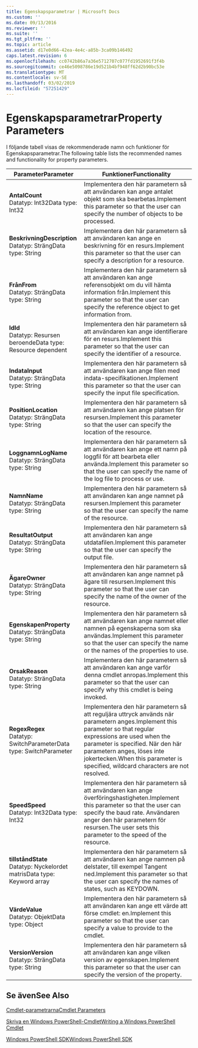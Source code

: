 ```yaml
---
title: Egenskapsparametrar | Microsoft Docs
ms.custom: ''
ms.date: 09/13/2016
ms.reviewer: ''
ms.suite: ''
ms.tgt_pltfrm: ''
ms.topic: article
ms.assetid: d17e0d66-42ea-4e4c-a85b-3ca09b146492
caps.latest.revision: 6
ms.openlocfilehash: cc0742b86a7a36e5712707c077fd1952691f3f4b
ms.sourcegitcommit: ce46e5098786e19d521b4bf948ff62d2b90bc53e
ms.translationtype: MT
ms.contentlocale: sv-SE
ms.lasthandoff: 03/02/2019
ms.locfileid: "57251429"
---
```

# <a name="property-parameters"></a><span data-ttu-id="68d08-102">Egenskapsparametrar</span><span class="sxs-lookup"><span data-stu-id="68d08-102">Property Parameters</span></span>

<span data-ttu-id="68d08-103">I följande tabell visas de rekommenderade namn och funktioner för Egenskapsparametrar.</span><span class="sxs-lookup"><span data-stu-id="68d08-103">The following table lists the recommended names and functionality for property parameters.</span></span>

|<span data-ttu-id="68d08-104">Parameter</span><span class="sxs-lookup"><span data-stu-id="68d08-104">Parameter</span></span>|<span data-ttu-id="68d08-105">Funktioner</span><span class="sxs-lookup"><span data-stu-id="68d08-105">Functionality</span></span>|
|---|---|
|<span data-ttu-id="68d08-106">**Antal**</span><span class="sxs-lookup"><span data-stu-id="68d08-106">**Count**</span></span><br><span data-ttu-id="68d08-107">Datatyp: Int32</span><span class="sxs-lookup"><span data-stu-id="68d08-107">Data type: Int32</span></span>|<span data-ttu-id="68d08-108">Implementera den här parametern så att användaren kan ange antalet objekt som ska bearbetas.</span><span class="sxs-lookup"><span data-stu-id="68d08-108">Implement this parameter so that the user can specify the number of objects to be processed.</span></span>|
|<span data-ttu-id="68d08-109">**Beskrivning**</span><span class="sxs-lookup"><span data-stu-id="68d08-109">**Description**</span></span><br><span data-ttu-id="68d08-110">Datatyp: Sträng</span><span class="sxs-lookup"><span data-stu-id="68d08-110">Data type: String</span></span>|<span data-ttu-id="68d08-111">Implementera den här parametern så att användaren kan ange en beskrivning för en resurs.</span><span class="sxs-lookup"><span data-stu-id="68d08-111">Implement this parameter so that the user can specify a description for a resource.</span></span>|
|<span data-ttu-id="68d08-112">**Från**</span><span class="sxs-lookup"><span data-stu-id="68d08-112">**From**</span></span><br><span data-ttu-id="68d08-113">Datatyp: Sträng</span><span class="sxs-lookup"><span data-stu-id="68d08-113">Data type: String</span></span>|<span data-ttu-id="68d08-114">Implementera den här parametern så att användaren kan ange referensobjekt om du vill hämta information från.</span><span class="sxs-lookup"><span data-stu-id="68d08-114">Implement this parameter so that the user can specify the reference object to get information from.</span></span>|
|<span data-ttu-id="68d08-115">**Id**</span><span class="sxs-lookup"><span data-stu-id="68d08-115">**Id**</span></span><br><span data-ttu-id="68d08-116">Datatyp: Resursen beroende</span><span class="sxs-lookup"><span data-stu-id="68d08-116">Data type: Resource dependent</span></span>|<span data-ttu-id="68d08-117">Implementera den här parametern så att användaren kan ange identifierare för en resurs.</span><span class="sxs-lookup"><span data-stu-id="68d08-117">Implement this parameter so that the user can specify the identifier of a resource.</span></span>|
|<span data-ttu-id="68d08-118">**Indata**</span><span class="sxs-lookup"><span data-stu-id="68d08-118">**Input**</span></span><br><span data-ttu-id="68d08-119">Datatyp: Sträng</span><span class="sxs-lookup"><span data-stu-id="68d08-119">Data type: String</span></span>|<span data-ttu-id="68d08-120">Implementera den här parametern så att användaren kan ange filen med indata-specifikationen.</span><span class="sxs-lookup"><span data-stu-id="68d08-120">Implement this parameter so that the user can specify the input file specification.</span></span>|
|<span data-ttu-id="68d08-121">**Position**</span><span class="sxs-lookup"><span data-stu-id="68d08-121">**Location**</span></span><br><span data-ttu-id="68d08-122">Datatyp: Sträng</span><span class="sxs-lookup"><span data-stu-id="68d08-122">Data type: String</span></span>|<span data-ttu-id="68d08-123">Implementera den här parametern så att användaren kan ange platsen för resursen.</span><span class="sxs-lookup"><span data-stu-id="68d08-123">Implement this parameter so that the user can specify the location of the resource.</span></span>|
|<span data-ttu-id="68d08-124">**Loggnamn**</span><span class="sxs-lookup"><span data-stu-id="68d08-124">**LogName**</span></span><br><span data-ttu-id="68d08-125">Datatyp: Sträng</span><span class="sxs-lookup"><span data-stu-id="68d08-125">Data type: String</span></span>|<span data-ttu-id="68d08-126">Implementera den här parametern så att användaren kan ange ett namn på loggfil för att bearbeta eller använda.</span><span class="sxs-lookup"><span data-stu-id="68d08-126">Implement this parameter so that the user can specify the name of the log file to process or use.</span></span>|
|<span data-ttu-id="68d08-127">**Namn**</span><span class="sxs-lookup"><span data-stu-id="68d08-127">**Name**</span></span><br><span data-ttu-id="68d08-128">Datatyp: Sträng</span><span class="sxs-lookup"><span data-stu-id="68d08-128">Data type: String</span></span>|<span data-ttu-id="68d08-129">Implementera den här parametern så att användaren kan ange namnet på resursen.</span><span class="sxs-lookup"><span data-stu-id="68d08-129">Implement this parameter so that the user can specify the name of the resource.</span></span>|
|<span data-ttu-id="68d08-130">**Resultat**</span><span class="sxs-lookup"><span data-stu-id="68d08-130">**Output**</span></span><br><span data-ttu-id="68d08-131">Datatyp: Sträng</span><span class="sxs-lookup"><span data-stu-id="68d08-131">Data type: String</span></span>|<span data-ttu-id="68d08-132">Implementera den här parametern så att användaren kan ange utdatafilen.</span><span class="sxs-lookup"><span data-stu-id="68d08-132">Implement this parameter so that the user can specify the output file.</span></span>|
|<span data-ttu-id="68d08-133">**Ägare**</span><span class="sxs-lookup"><span data-stu-id="68d08-133">**Owner**</span></span><br><span data-ttu-id="68d08-134">Datatyp: Sträng</span><span class="sxs-lookup"><span data-stu-id="68d08-134">Data type: String</span></span>|<span data-ttu-id="68d08-135">Implementera den här parametern så att användaren kan ange namnet på ägare till resursen.</span><span class="sxs-lookup"><span data-stu-id="68d08-135">Implement this parameter so that the user can specify the name of the owner of the resource.</span></span>|
|<span data-ttu-id="68d08-136">**Egenskapen**</span><span class="sxs-lookup"><span data-stu-id="68d08-136">**Property**</span></span><br><span data-ttu-id="68d08-137">Datatyp: Sträng</span><span class="sxs-lookup"><span data-stu-id="68d08-137">Data type: String</span></span>|<span data-ttu-id="68d08-138">Implementera den här parametern så att användaren kan ange namnet eller namnen på egenskaperna som ska användas.</span><span class="sxs-lookup"><span data-stu-id="68d08-138">Implement this parameter so that the user can specify the name or the names of the properties to use.</span></span>|
|<span data-ttu-id="68d08-139">**Orsak**</span><span class="sxs-lookup"><span data-stu-id="68d08-139">**Reason**</span></span><br><span data-ttu-id="68d08-140">Datatyp: Sträng</span><span class="sxs-lookup"><span data-stu-id="68d08-140">Data type: String</span></span>|<span data-ttu-id="68d08-141">Implementera den här parametern så att användaren kan ange varför denna cmdlet anropas.</span><span class="sxs-lookup"><span data-stu-id="68d08-141">Implement this parameter so that the user can specify why this cmdlet is being invoked.</span></span>|
|<span data-ttu-id="68d08-142">**Regex**</span><span class="sxs-lookup"><span data-stu-id="68d08-142">**Regex**</span></span><br><span data-ttu-id="68d08-143">Datatyp: SwitchParameter</span><span class="sxs-lookup"><span data-stu-id="68d08-143">Data type: SwitchParameter</span></span>|<span data-ttu-id="68d08-144">Implementera den här parametern så att reguljära uttryck används när parametern anges.</span><span class="sxs-lookup"><span data-stu-id="68d08-144">Implement this parameter so that regular expressions are used when the parameter is specified.</span></span> <span data-ttu-id="68d08-145">När den här parametern anges, löses inte jokertecken.</span><span class="sxs-lookup"><span data-stu-id="68d08-145">When this parameter is specified, wildcard characters are not resolved.</span></span>|
|<span data-ttu-id="68d08-146">**Speed**</span><span class="sxs-lookup"><span data-stu-id="68d08-146">**Speed**</span></span><br><span data-ttu-id="68d08-147">Datatyp: Int32</span><span class="sxs-lookup"><span data-stu-id="68d08-147">Data type: Int32</span></span>|<span data-ttu-id="68d08-148">Implementera den här parametern så att användaren kan ange överföringshastigheten.</span><span class="sxs-lookup"><span data-stu-id="68d08-148">Implement this parameter so that the user can specify the baud rate.</span></span> <span data-ttu-id="68d08-149">Användaren anger den här parametern för resursen.</span><span class="sxs-lookup"><span data-stu-id="68d08-149">The user sets this parameter to the speed of the resource.</span></span>|
|<span data-ttu-id="68d08-150">**tillstånd**</span><span class="sxs-lookup"><span data-stu-id="68d08-150">**State**</span></span><br><span data-ttu-id="68d08-151">Datatyp: Nyckelordet matris</span><span class="sxs-lookup"><span data-stu-id="68d08-151">Data type: Keyword array</span></span>|<span data-ttu-id="68d08-152">Implementera den här parametern så att användaren kan ange namnen på delstater, till exempel Tangent ned.</span><span class="sxs-lookup"><span data-stu-id="68d08-152">Implement this parameter so that the user can specify the names of states, such as KEYDOWN.</span></span>|
|<span data-ttu-id="68d08-153">**Värde**</span><span class="sxs-lookup"><span data-stu-id="68d08-153">**Value**</span></span><br><span data-ttu-id="68d08-154">Datatyp: Objekt</span><span class="sxs-lookup"><span data-stu-id="68d08-154">Data type: Object</span></span>|<span data-ttu-id="68d08-155">Implementera den här parametern så att användaren kan ange ett värde att förse cmdlet: en.</span><span class="sxs-lookup"><span data-stu-id="68d08-155">Implement this parameter so that the user can  specify a value to provide to the cmdlet.</span></span>|
|<span data-ttu-id="68d08-156">**Version**</span><span class="sxs-lookup"><span data-stu-id="68d08-156">**Version**</span></span><br><span data-ttu-id="68d08-157">Datatyp: Sträng</span><span class="sxs-lookup"><span data-stu-id="68d08-157">Data type: String</span></span>|<span data-ttu-id="68d08-158">Implementera den här parametern så att användaren kan ange vilken version av egenskapen.</span><span class="sxs-lookup"><span data-stu-id="68d08-158">Implement this parameter so that the user can specify the version of the property.</span></span>|

## <a name="see-also"></a><span data-ttu-id="68d08-159">Se även</span><span class="sxs-lookup"><span data-stu-id="68d08-159">See Also</span></span>

[<span data-ttu-id="68d08-160">Cmdlet-parametrarna</span><span class="sxs-lookup"><span data-stu-id="68d08-160">Cmdlet Parameters</span></span>](./cmdlet-parameters.md)

[<span data-ttu-id="68d08-161">Skriva en Windows PowerShell-Cmdlet</span><span class="sxs-lookup"><span data-stu-id="68d08-161">Writing a Windows PowerShell Cmdlet</span></span>](./writing-a-windows-powershell-cmdlet.md)

[<span data-ttu-id="68d08-162">Windows PowerShell SDK</span><span class="sxs-lookup"><span data-stu-id="68d08-162">Windows PowerShell SDK</span></span>](../windows-powershell-reference.md)
